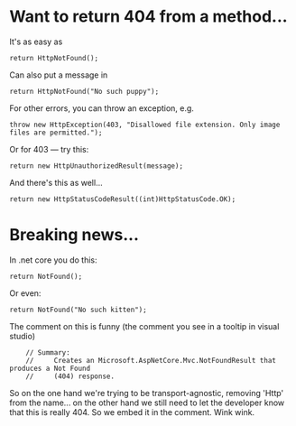 # Want to return 404 from a method...

It's as easy as 

    return HttpNotFound();

Can also put a message in

    return HttpNotFound("No such puppy");

For other errors, you can throw an exception, e.g.

    throw new HttpException(403, "Disallowed file extension. Only image files are permitted.");

   
Or for 403 &mdash; try this:

    return new HttpUnauthorizedResult(message);

    
And there's this as well...

    return new HttpStatusCodeResult((int)HttpStatusCode.OK);

# Breaking news...

In .net core you do this:

    return NotFound();
    
Or even:

    return NotFound("No such kitten");

    
The comment on this is funny (the comment you see in a tooltip in visual studio)

        // Summary:
        //     Creates an Microsoft.AspNetCore.Mvc.NotFoundResult that produces a Not Found
        //     (404) response.

So on the one hand we're trying to be transport-agnostic, removing 'Http' from the name... on the other hand we still need to let the developer know that this is really 404. So we embed it in the comment. Wink wink.
        
    
